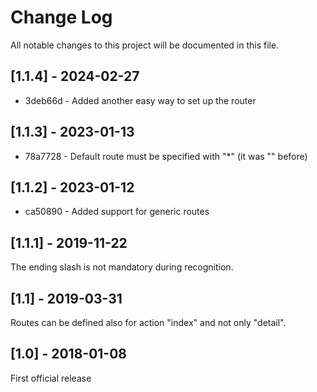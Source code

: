 Change Log
==========
All notable changes to this project will be documented in this file.

## [1.1.4] - 2024-02-27

* 3deb66d - Added another easy way to set up the router

## [1.1.3] - 2023-01-13

* 78a7728 - Default route must be specified with "*" (it was "<lang>" before)

## [1.1.2] - 2023-01-12

* ca50890 - Added support for generic routes

## [1.1.1] - 2019-11-22

The ending slash is not mandatory during recognition.

## [1.1] - 2019-03-31

Routes can be defined also for action "index" and not only "detail".

## [1.0] - 2018-01-08

First official release
